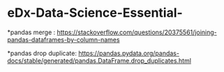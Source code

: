 # eDx-Data-Science-Essential-

*pandas merge : https://stackoverflow.com/questions/20375561/joining-pandas-dataframes-by-column-names

*pandas drop duplicate: https://pandas.pydata.org/pandas-docs/stable/generated/pandas.DataFrame.drop_duplicates.html
